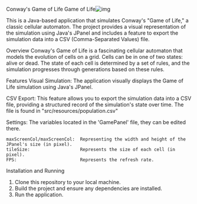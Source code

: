 Conway's Game of Life
Game of Life![img](https://github.com/DJHeadset/Game_of_Life/assets/115445237/2d640f90-2cc2-4e70-bb64-fcf8d06aa57e)


This is a Java-based application that simulates Conway's "Game of Life," a classic cellular automaton. The project provides a visual representation of the simulation using Java's JPanel and includes a feature to export the simulation data into a CSV (Comma-Separated Values) file.

Overview
Conway's Game of Life is a fascinating cellular automaton that models the evolution of cells on a grid. Cells can be in one of two states: alive or dead. The state of each cell is determined by a set of rules, and the simulation progresses through generations based on these rules.

Features
Visual Simulation: The application visually displays the Game of Life simulation using Java's JPanel.

CSV Export: This feature allows you to export the simulation data into a CSV file, providing a structured record of the simulation's state over time. The file is found in "src/resources/population.csv"

Settings: The variables located in the 'GamePanel' file, they can be edited there.

    maxScreenCol/maxScreenCol:  Representing the width and height of the JPanel's size (in pixel).
    tileSize:                   Represents the size of each cell (in pixel).
    FPS:                        Represents the refresh rate.

Installation and Running
1. Clone this repository to your local machine.
2. Build the project and ensure any dependencies are installed.
3. Run the application.
